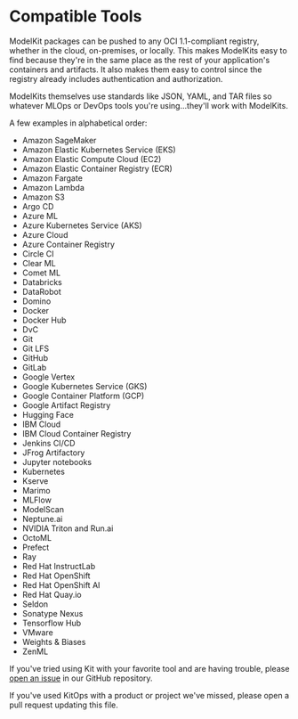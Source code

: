 # Compatible Tools

ModelKit packages can be pushed to any OCI 1.1-compliant registry, whether in the cloud, on-premises, or locally. This makes ModelKits easy to find because they're in the same place as the rest of your application's containers and artifacts. It also makes them easy to control since the registry already includes authentication and authorization.

ModelKits themselves use standards like JSON, YAML, and TAR files so whatever MLOps or DevOps tools you're using...they'll work with ModelKits.

A few examples in alphabetical order:
* Amazon SageMaker
* Amazon Elastic Kubernetes Service (EKS)
* Amazon Elastic Compute Cloud (EC2)
* Amazon Elastic Container Registry (ECR)
* Amazon Fargate
* Amazon Lambda
* Amazon S3
* Argo CD
* Azure ML
* Azure Kubernetes Service (AKS)
* Azure Cloud
* Azure Container Registry
* Circle CI
* Clear ML
* Comet ML
* Databricks
* DataRobot
* Domino
* Docker
* Docker Hub
* DvC
* Git
* Git LFS
* GitHub
* GitLab
* Google Vertex
* Google Kubernetes Service (GKS)
* Google Container Platform (GCP)
* Google Artifact Registry
* Hugging Face
* IBM Cloud
* IBM Cloud Container Registry
* Jenkins CI/CD
* JFrog Artifactory
* Jupyter notebooks
* Kubernetes
* Kserve
* Marimo
* MLFlow
* ModelScan
* Neptune.ai
* NVIDIA Triton and Run.ai
* OctoML
* Prefect
* Ray
* Red Hat InstructLab
* Red Hat OpenShift
* Red Hat OpenShift AI
* Red Hat Quay.io
* Seldon
* Sonatype Nexus
* Tensorflow Hub
* VMware
* Weights & Biases
* ZenML

If you've tried using Kit with your favorite tool and are having trouble, please [open an issue](https://github.com/jozu-ai/kitops/issues/new/choose) in our GitHub repository.

If you've used KitOps with a product or project we've missed, please open a pull request updating this file.
